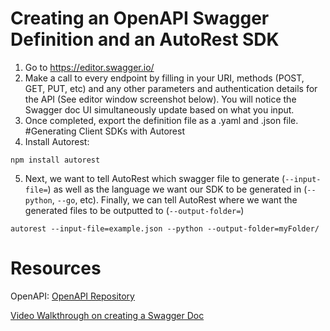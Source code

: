 # Creating an OpenAPI Swagger Definition and an AutoRest SDK

1. Go to https://editor.swagger.io/
2. Make a call to every endpoint by filling in your URI, methods (POST, GET, PUT, etc) and any other parameters and authentication details for the API (See editor window screenshot below).
You will notice the Swagger doc UI simultaneously update based on what you input.
3. Once completed, export the definition file as a .yaml and .json file.
#Generating Client SDKs with Autorest
4. Install Autorest: 
  ```
  npm install autorest
  ```
5. Next, we want to tell AutoRest which swagger file to generate (`--input-file=`) as well as the language we want our SDK to be generated in (`--python`, `--go`, etc). Finally, we can tell AutoRest where we want the generated files to be outputted to (`--output-folder=`)
  ```
  autorest --input-file=example.json --python --output-folder=myFolder/
  ```
 # Resources
OpenAPI:
  [OpenAPI Repository](https://github.com/OAI/OpenAPI-Specification)
  
  [Video Walkthrough on creating a Swagger Doc](https://www.youtube.com/watch?v=mViFmjcDOoA&t=382s)
